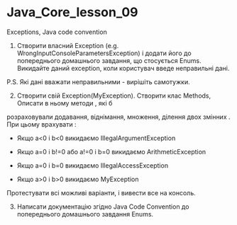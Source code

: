# Java_Core_lesson_09
Exceptions, Java code convention

1. Створити власний Exception (e.g. WrongInputConsoleParametersException)  і додати його до попереднього домашнього завдання, що стосується Enums. Викидайте даний exception, коли користувач введе неправильні дані. 

P.S. Які дані вважати неправильними - вирішіть самотужки. 


2. Створити свій Exception(MyException). Створити клас Methods, Описати в ньому методи , які б

розраховували додавання, віднімання, множення, ділення двох змінних . При цьому врахувати :

- Якщо a<0 і b<0 викидаємо IllegalArgumentException

- Якщо a=0 і b!=0 або a!=0 і b=0 викидаємо ArithmeticException

- Якщо a=0 і b=0 викидаємо IllegalAccessException

- Якщо a>0 і b>0 викидаємо MyException

Протестувати всі можливі варіанти, і вивести все на консоль.


3. Написати документацію згідно Java Code Convention до попереднього домашнього завдання Enums.
